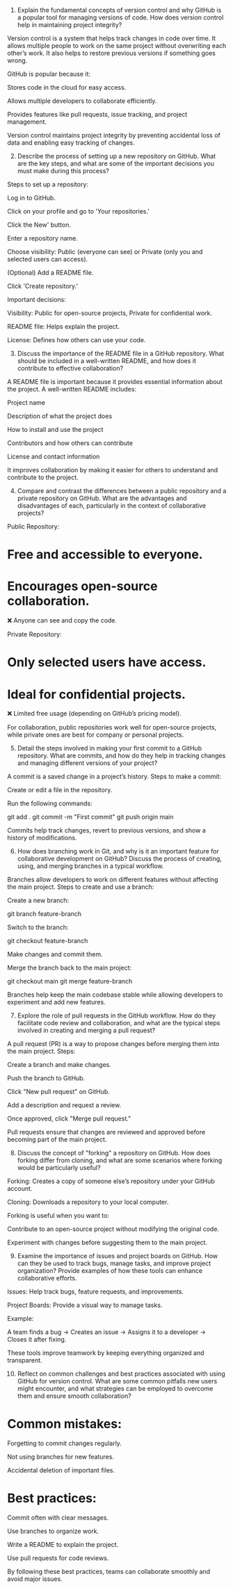 1. Explain the fundamental concepts of version control and why GitHub is a popular tool for managing versions of code. How does version control help in maintaining project integrity?

Version control is a system that helps track changes in code over time. It allows multiple people to work on the same project without overwriting each other’s work. It also helps to restore previous versions if something goes wrong.

GitHub is popular because it:

Stores code in the cloud for easy access.

Allows multiple developers to collaborate efficiently.

Provides features like pull requests, issue tracking, and project management.

Version control maintains project integrity by preventing accidental loss of data and enabling easy tracking of changes.

2. Describe the process of setting up a new repository on GitHub. What are the key steps, and what are some of the important decisions you must make during this process?

Steps to set up a repository:

Log in to GitHub.

Click on your profile and go to 'Your repositories.'

Click the New' button.

Enter a repository name.

Choose visibility: Public (everyone can see) or Private (only you and selected users can access).

(Optional) Add a README file.

Click 'Create repository.'

Important decisions:

Visibility: Public for open-source projects, Private for confidential work.

README file: Helps explain the project.

License: Defines how others can use your code.

3. Discuss the importance of the README file in a GitHub repository. What should be included in a well-written README, and how does it contribute to effective collaboration?

A README file is important because it provides essential information about the project. A well-written README includes:

Project name

Description of what the project does

How to install and use the project

Contributors and how others can contribute

License and contact information

It improves collaboration by making it easier for others to understand and contribute to the project.

4. Compare and contrast the differences between a public repository and a private repository on GitHub. What are the advantages and disadvantages of each, particularly in the context of collaborative projects?

Public Repository:

# Free and accessible to everyone.

# Encourages open-source collaboration.

❌ Anyone can see and copy the code.

Private Repository:

# Only selected users have access.

# Ideal for confidential projects.

❌ Limited free usage (depending on GitHub’s pricing model).

For collaboration, public repositories work well for open-source projects, while private ones are best for company or personal projects.

5. Detail the steps involved in making your first commit to a GitHub repository. What are commits, and how do they help in tracking changes and managing different versions of your project?

A commit is a saved change in a project’s history. Steps to make a commit:

Create or edit a file in the repository.

Run the following commands:

git add .
git commit -m "First commit"
git push origin main

Commits help track changes, revert to previous versions, and show a history of modifications.

6. How does branching work in Git, and why is it an important feature for collaborative development on GitHub? Discuss the process of creating, using, and merging branches in a typical workflow.

Branches allow developers to work on different features without affecting the main project. Steps to create and use a branch:

Create a new branch:

git branch feature-branch

Switch to the branch:

git checkout feature-branch

Make changes and commit them.

Merge the branch back to the main project:

git checkout main
git merge feature-branch

Branches help keep the main codebase stable while allowing developers to experiment and add new features.

7. Explore the role of pull requests in the GitHub workflow. How do they facilitate code review and collaboration, and what are the typical steps involved in creating and merging a pull request?

A pull request (PR) is a way to propose changes before merging them into the main project. Steps:

Create a branch and make changes.

Push the branch to GitHub.

Click "New pull request" on GitHub.

Add a description and request a review.

Once approved, click "Merge pull request."

Pull requests ensure that changes are reviewed and approved before becoming part of the main project.

8. Discuss the concept of "forking" a repository on GitHub. How does forking differ from cloning, and what are some scenarios where forking would be particularly useful?

Forking: Creates a copy of someone else’s repository under your GitHub account.

Cloning: Downloads a repository to your local computer.

Forking is useful when you want to:

Contribute to an open-source project without modifying the original code.

Experiment with changes before suggesting them to the main project.

9. Examine the importance of issues and project boards on GitHub. How can they be used to track bugs, manage tasks, and improve project organization? Provide examples of how these tools can enhance collaborative efforts.

Issues: Help track bugs, feature requests, and improvements.

Project Boards: Provide a visual way to manage tasks.

Example:

A team finds a bug → Creates an issue → Assigns it to a developer → Closes it after fixing.

These tools improve teamwork by keeping everything organized and transparent.

10. Reflect on common challenges and best practices associated with using GitHub for version control. What are some common pitfalls new users might encounter, and what strategies can be employed to overcome them and ensure smooth collaboration?


 # Common mistakes:

Forgetting to commit changes regularly.

Not using branches for new features.

Accidental deletion of important files.

# Best practices:

Commit often with clear messages.

Use branches to organize work.

Write a README to explain the project.

Use pull requests for code reviews.

By following these best practices, teams can collaborate smoothly and avoid major issues.

